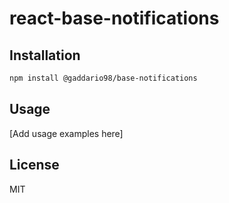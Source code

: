 # react-base-notifications

## Installation

```bash
npm install @gaddario98/base-notifications
```

## Usage

[Add usage examples here]

## License

MIT
